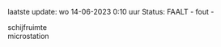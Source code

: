 laatste update: 
wo 14-06-2023  0:10   uur 
Status: FAALT - fout - 
<div class="service R">schijfruimte</div><div class="service R">microstation</div>